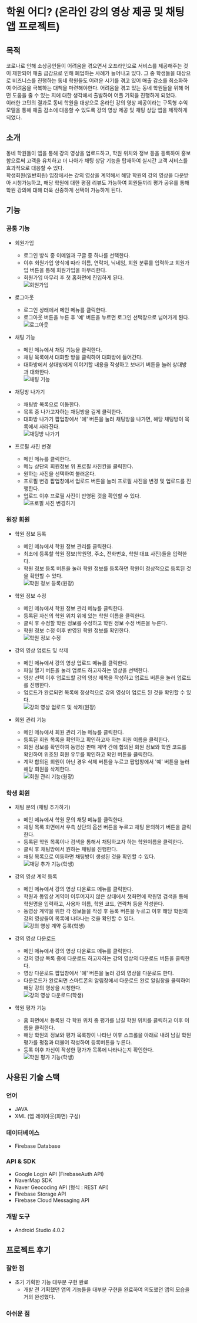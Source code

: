 # 학원 어디? (온라인 강의 영상 제공 및 채팅 앱 프로젝트)

## 목적

코로나로 인해 소상공인들이 어려움을 겪으면서 오프라인으로 서비스를 제공해주는 것이 제한되어 매출 급감으로 인해 폐업하는 사례가 늘어나고 있다.
그 중 학생들을 대상으로 비즈니스를 진행하는 동네 학원들도 어려운 시기를 겪고 있어 매출 감소를 최소화하여 어려움을 극복하는 대책을 마련해야한다.
어려움을 겪고 있는 동네 학원들을 위해 어떤 도움을 줄 수 있는 지에 대한 생각에서 출발하여 어플 기획을 진행하게 되었다.   
이러한 고민의 결과로 동네 학원을 대상으로 온라인 강의 영상 제공이라는 구독형 수익 모델을 통해 매출 감소에 대응할 수 있도록 강의 영상 제공 및 채팅 상담 앱을 제작하게 되었다.


## 소개

동네 학원들이 앱을 통해 강의 영상을 업로드하고, 학원 위치와 정보 등을 등록하여 홍보함으로써 고객을 유치하고 더 나아가 채팅 상담 기능을 탑재하여 실시간 고객 서비스를 효과적으로 대응할 수 있다.   
학생회원(일반회원) 입장에서는 강의 영상을 계약해서 해당 학원의 강의 영상을 다운받아 시청가능하고, 해당 학원에 대한 평점 리뷰도 가능하여 회원들끼리 평가 공유를 통해 학원 강의에 대해 더욱 신중하게
선택이 가능하게 된다.

## 기능

### 공통 기능

- 회원가입
    * 로그인 방식 중 이메일과 구글 중 하나를 선택한다.
    * 이후 회원가입 양식에 따라 이름, 연락처, 닉네임, 회원 분류를 입력하고 회원가입 버튼을 통해 회원가입을 마무리한다.
    * 회원가입 마무리 후 첫 홈화면에 진입하게 된다.   
   ![회원가입](https://user-images.githubusercontent.com/69238456/124478454-29491400-dde0-11eb-8051-76b63f3198f4.gif)

- 로그아웃
    * 로그인 상태에서 메인 메뉴를 클릭한다.
    * 로그아웃 버튼을 누른 후 '예' 버튼을 누르면 로그인 선택창으로 넘어가게 된다.   
   ![로그아웃](https://user-images.githubusercontent.com/69238456/124479365-27cc1b80-dde1-11eb-87ee-5e43bc2b906d.gif)

- 채팅 기능
    * 메인 메뉴에서 채팅 기능을 클릭한다.
    * 채팅 목록에서 대화할 방을 클릭하여 대화방에 들어간다.
    * 대화방에서 상대방에게 이야기할 내용을 작성하고 보내기 버튼을 눌러 상대방과 대화한다.   
   ![채팅 기능](https://user-images.githubusercontent.com/69238456/124479681-7a0d3c80-dde1-11eb-9c4d-a5bc1585d92a.gif)

- 채팅방 나가기
    * 채팅방 목록으로 이동한다.
    * 목록 중 나가고자하는 채팅방을 길게 클릭한다.
    * 대화방 나가기 팝업창에서 '예' 버튼을 눌러 채팅방을 나가면, 해당 채팅방이 목록에서 사라진다.   
   ![채팅방 나가기](https://user-images.githubusercontent.com/69238456/124480210-fef85600-dde1-11eb-89c2-44d81a85815c.gif)

- 프로필 사진 변경
    * 메인 메뉴를 클릭한다.
    * 메뉴 상단의 회원정보 위 프로필 사진칸을 클릭한다.
    * 원하는 사진을 선택하여 불러온다.
    * 프로필 변경 팝업창에서 업로드 버튼을 눌러 프로필 사진을 변경 및 업로드를 진행한다.
    * 업로드 이후 프로필 사진이 반영된 것을 확인할 수 있다.   
   ![프로필 사진 변경하기](https://user-images.githubusercontent.com/69238456/124480733-8a71e700-dde2-11eb-98ce-e0a9bf77c506.gif)


### 원장 회원

- 학원 정보 등록
    * 메인 메뉴에서 학원 정보 관리를 클릭한다.
    * 최초에 등록할 학원 정보(학원명, 주소, 전화번호, 학원 대표 사진)들을 입력한다.
    * 학원 정보 등록 버튼을 눌러 학원 정보를 등록하면 학원이 정상적으로 등록된 것을 확인할 수 있다.   
   ![학원 정보 등록(원장)](https://user-images.githubusercontent.com/69238456/124481388-2e5b9280-dde3-11eb-8bba-876be1d3fb56.gif)

- 학원 정보 수정
    * 메인 메뉴에서 학원 정보 관리 메뉴를 클릭한다.
    * 등록된 자신의 학원 위치 위에 있는 학원 이름을 클릭한다.
    * 클릭 후 수정할 학원 정보를 수정하고 학원 정보 수정 버튼을 누른다.
    * 학원 정보 수정 이후 반영된 학원 정보를 확인한다.   
   ![학원 정보 수정](https://user-images.githubusercontent.com/69238456/124481723-8db9a280-dde3-11eb-8bdc-fbc24efe223d.gif)

- 강의 영상 업로드 및 삭제
    * 메인 메뉴에서 강의 영상 업로드 메뉴를 클릭한다.
    * 파일 열기 버튼을 눌러 업로드 하고자하는 영상을 선택한다.
    * 영상 선택 이후 업로드할 강의 영상 제목을 작성하고 업로드 버튼을 눌러 업로드를 진행한다.
    * 업로드가 완료되면 목록에 정상적으로 강의 영상이 업로드 된 것을 확인할 수 있다.   
   ![강의 영상 업로드 및 삭제(원장)](https://user-images.githubusercontent.com/69238456/124482174-fa34a180-dde3-11eb-8bc7-efb626c1a9a5.gif)

- 회원 관리 기능
    * 메인 메뉴에서 회원 관리 기능 메뉴를 클릭한다.
    * 등록된 회원 목록을 확인하고 확인하고자 하는 회원 이름을 클릭한다.
    * 회원 정보를 확인하여 동영상 판매 계약 간에 합의된 회원 정보와 학원 코드를 확인하여 위조된 회원 유무를 확인하고 확인 버튼을 클릭한다.
    * 계약 합의된 회원이 아닌 경우 삭제 버튼을 누르고 팝업창에서 '예' 버튼을 눌러 해당 회원을 삭제한다.   
   ![회원 관리 기능(원장)](https://user-images.githubusercontent.com/69238456/124482636-73cc8f80-dde4-11eb-96cf-04abc06bb9c8.gif)


### 학생 회원

- 채팅 문의 (채팅 추가하기)
    * 메인 메뉴에서 학원 문의 채팅 메뉴를 클릭한다.
    * 채팅 목록 화면에서 우측 상단의 옵션 버튼을 누르고 채팅 문의하기 버튼을 클릭한다.
    * 등록된 학원 목록이나 검색을 통해서 채팅하고자 하는 학원이름을 클릭한다.
    * 클릭 후 채팅방에서 원하는 채팅을 진행한다.
    * 채팅 목록으로 이동하면 채팅방이 생성된 것을 확인할 수 있다.   
   ![채팅 추가 기능(학생)](https://user-images.githubusercontent.com/69238456/124485909-01f64500-dde8-11eb-8a91-c0418b782e59.gif)

- 강의 영상 계약 등록
    * 메인 메뉴에서 강의 영상 다운로드 메뉴를 클릭한다.
    * 학원과 동영상 계약이 이루어지지 않은 상태에서 첫화면에 학원명 검색을 통해 학원명을 입력하고, 사용자 이름, 학원 코드, 연락처 등을 작성한다.
    * 동영상 계약을 위한 각 정보들을 작성 후 등록 버튼을 누르고 이후 해당 학원의 강의 영상들이 목록에 나타나는 것을 확인할 수 있다.   
   ![강의 영상 계약 등록(학생)](https://user-images.githubusercontent.com/69238456/124486945-1424b300-dde9-11eb-97ff-388ca6f24cc7.gif)

- 강의 영상 다운로드
    * 메인 메뉴에서 강의 영상 다운로드 메뉴를 클릭한다.
    * 강의 영상 목록 중에 다운로드 하고자하는 강의 영상의 다운로드 버튼을 클릭한다.
    * 영상 다운로드 팝업창에서 '예' 버튼을 눌러 강의 영상을 다운로드 한다.
    * 다운로드가 완료되면 스마트폰의 알림창에서 다운로드 완료 알림창을 클릭하여 해당 강의 영상을 시청한다.   
   ![강의 영상 다운로드(학생)](https://user-images.githubusercontent.com/69238456/124487296-809fb200-dde9-11eb-8c9b-dfb51a45055e.gif)

- 학원 평가 기능
    * 홈 화면에서 등록된 각 학원 위치 중 평가를 남길 학원 위치를 클릭하고 이후 이름을 클릭한다.
    * 해당 학원의 정보와 평가 목록창이 나타난 이후 스크롤을 아래로 내려 남길 학원 평가를 평점과 더불어 작성하여 등록버튼을 누른다.
    * 등록 이후 자신이 작성한 평가가 목록에 나타나는지 확인한다.   
   ![학원 평가 기능(학생)](https://user-images.githubusercontent.com/69238456/124487613-e429df80-dde9-11eb-8011-2acc4b76c1c9.gif)


## 사용된 기술 스택

### 언어
 - JAVA
 - XML (앱 레이아웃(화면) 구성)

### 데이터베이스
 - Firebase Database

### API & SDK
 - Google Login API (FirebaseAuth API)
 - NaverMap SDK
 - Naver Geocoding API (형식 : REST API)
 - Firebase Storage API
 - Firebase Cloud Messaging API

### 개발 도구
 - Android Studio 4.0.2

## 프로젝트 후기

### 잘한 점
 - 초기 기획한 기능 대부분 구현 완료
     * 개발 전 기획했던 앱의 기능들을 대부분 구현을 완료하여 의도했던 앱의 모습을 거의 완성했다.

### 아쉬운 점
